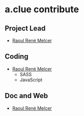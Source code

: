 a.clue contribute
===
## Project Lead
- [Raoul René Melcer](<raoul.rene.melcer@gmail.com>)

## Coding
- [Raoul René Melcer](<raoul.rene.melcer@gmail.com>)
  - SASS
  - JavaScript

## Doc and Web
- [Raoul René Melcer](<raoul.rene.melcer@gmail.com>)
